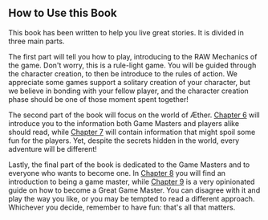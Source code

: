 ## How to Use this Book
This book has been written to help you live great stories. It is divided in three main parts.

The first part will tell you how to play, introducing to the RAW Mechanics of the game. Don't worry, this is a rule-light game. You will be guided through the character creation, to then be introduce to the rules of action. We appreciate some games support a solitary creation of your character, but we believe in bonding with your fellow player, and the character creation phase should be one of those moment spent together!

The second part of the book will focus on the world of Æther. [Chapter 6](Chapters/06/World.md) will introduce you to the information both Game Masters and players alike should read, while [Chapter 7](Chapters/07/CoreConcepts.md) will contain information that might spoil some fun for the players. Yet, despite the secrets hidden in the world, every adventure will be different!

Lastly, the final part of the book is dedicated to the Game Masters and to everyone who wants to become one. In [Chapter 8](Chapter/08/StorytellingNarration.md) you will find an introduction to being a game master, while [Chapter 9](Chapter/09/PlottingImmortality.md) is a very opinionated guide on how to become a Great Game Master. You can disagree with it and play the way you like, or you may be tempted to read a different approach. Whichever you decide, remember to have fun: that's all that matters.
